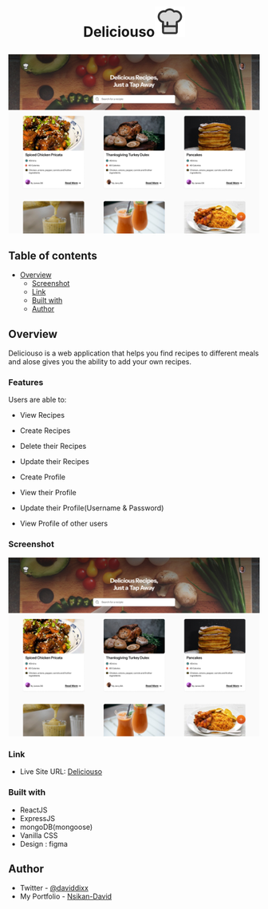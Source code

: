 # <p style="text-align: center;">Deliciouso<img src="./client/src/assets/icons/chef-hat.svg"></p>

![Deliciouso](/client/public/Desktop%20-%201.jpg)

## Table of contents

- [Overview](#overview)
  - [Screenshot](#screenshot)
  - [Link](#link)
  - [Built with](#built-with)
  - [Author](#author)

## Overview
Deliciouso is a web application that helps you find recipes to different meals and alose gives you the ability to add your own recipes.

### Features

Users are able to:

- View Recipes

- Create Recipes

- Delete their Recipes

- Update their Recipes

- Create Profile

- View their Profile

- Update their Profile(Username & Password)

- View Profile of other users

### Screenshot

![screenshot of home page](/client/public/Desktop%20-%201.jpg)


### Link

- Live Site URL: [Deliciouso](https://deliciouso.netlify.app/)


### Built with

- ReactJS
- ExpressJS
- mongoDB(mongoose)
- Vanilla CSS
- Design : figma


## Author
- Twitter - [@daviddixx](https://www.twitter.com/dixx_david)
- My Portfolio - [Nsikan-David](https://nsikandavid.dev)